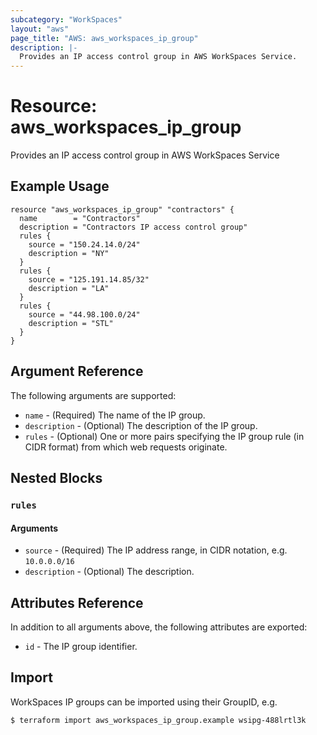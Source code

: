 ```yaml
---
subcategory: "WorkSpaces"
layout: "aws"
page_title: "AWS: aws_workspaces_ip_group"
description: |-
  Provides an IP access control group in AWS WorkSpaces Service.
---
```


# Resource: aws_workspaces_ip_group

Provides an IP access control group in AWS WorkSpaces Service

## Example Usage

```hcl
resource "aws_workspaces_ip_group" "contractors" {
  name        = "Contractors"
  description = "Contractors IP access control group"
  rules {
    source = "150.24.14.0/24"
    description = "NY"
  }
  rules {
    source = "125.191.14.85/32"
    description = "LA"
  }
  rules {
    source = "44.98.100.0/24"
    description = "STL"
  }
}
```

## Argument Reference

The following arguments are supported:

* `name` - (Required) The name of the IP group.
* `description` - (Optional) The description of the IP group.
* `rules` - (Optional) One or more pairs specifying the IP group rule (in CIDR format) from which web requests originate.

## Nested Blocks

### `rules`

#### Arguments

* `source` - (Required) The IP address range, in CIDR notation, e.g. `10.0.0.0/16`
* `description` - (Optional) The description.

## Attributes Reference

In addition to all arguments above, the following attributes are exported:

* `id` - The IP group identifier.

## Import

WorkSpaces IP groups can be imported using their GroupID, e.g.

```
$ terraform import aws_workspaces_ip_group.example wsipg-488lrtl3k
```

